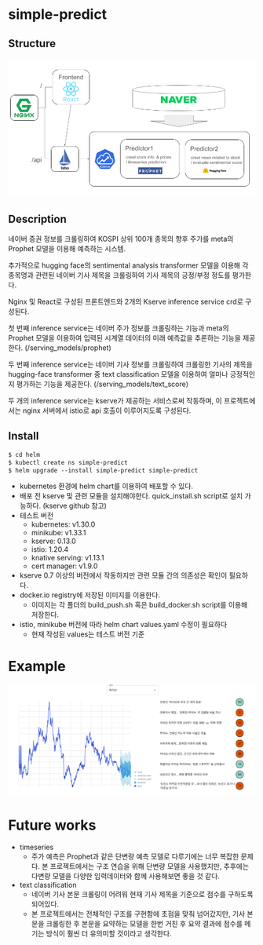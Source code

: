 # simple-predict

## Structure

![Structure](/res/simplepredict.png)

## Description

네이버 증권 정보를 크롤링하여 KOSPI 상위 100개 종목의 향후 주가를 meta의 Prophet 모델을 이용해 예측하는 시스템.

추가적으로 hugging face의 sentimental analysis transformer 모델을 이용해 각 종목명과 관련된 네이버 기사 제목을 크롤링하여 기사 제목의 긍정/부정 정도를 평가한다.

Nginx 및 React로 구성된 프론트엔드와 2개의 Kserve inference service crd로 구성된다.

첫 번째 inference service는 네이버 주가 정보를 크롤링하는 기능과 meta의 Prophet 모델을 이용하여 입력된 시계열 데이터의 미래 예측값을 추론하는 기능을 제공한다. (/serving_models/prophet)

두 번째 inference service는 네이버 기사 정보를 크롤링하여 크롤링한 기사의 제목을 hugging-face transformer 중 text classification 모델을 이용하여 얼마나 긍정적인지 평가하는 기능을 제공한다. (/serving_models/text_score)

두 개의 inference service는 kserve가 제공하는 서비스로써 작동하며, 이 프로젝트에서는 nginx 서버에서 istio로 api 호출이 이루어지도록 구성된다.

## Install

```commandline
$ cd helm
$ kubectl create ns simple-predict
$ helm upgrade --install simple-predict simple-predict
```
- kubernetes 환경에 helm chart를 이용하여 배포할 수 있다.
- 배포 전 kserve 및 관련 모듈을 설치해야한다. quick_install.sh script로 설치 가능하다. (kserve github 참고)
- 테스트 버전
  - kubernetes: v1.30.0
  - minikube: v1.33.1
  - kserve: 0.13.0
  - istio: 1.20.4
  - knative serving: v1.13.1
  - cert manager: v1.9.0
- kserve 0.7 이상의 버전에서 작동하지만 관련 모듈 간의 의존성은 확인이 필요하다.
- docker.io registry에 저장된 이미지를 이용한다. 
  - 이미지는 각 폴더의 build_push.sh 혹은 build_docker.sh script를 이용해 저장한다.
- istio, minikube 버전에 따라 helm chart values.yaml 수정이 필요하다
  - 현재 작성된 values는 테스트 버전 기준

# Example

![Sample](/res/sample.png)

# Future works

- timeseries
  - 주가 예측은 Prophet과 같은 단변량 예측 모델로 다루기에는 너무 복잡한 문제다. 본 프로젝트에서는 구조 연습을 위해 단변량 모델을 사용했지만, 추후에는 다변량 모델을 다양한 입력데이터와 함께 사용해보면 좋을 것 같다.
- text classification
  - 네이버 기사 본문 크롤링이 어려워 현재 기사 제목을 기준으로 점수를 구하도록 되어있다.
  - 본 프로젝트에서는 전체적인 구조를 구현함에 초점을 맞춰 넘어갔지만, 기사 본문을 크롤링한 후 본문을 요약하는 모델을 한번 거친 후 요약 결과에 점수를 메기는 방식이 훨씬 더 유의미할 것이라고 생각한다.
